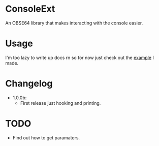 # ConsoleExt
An OBSE64 library that makes interacting with the console easier.

# Usage
I'm too lazy to write up docs rn so for now just check out the [example](./example) I made.

# Changelog
- 1.0.0b:
    - First release just hooking and printing.

# TODO
- Find out how to get paramaters.